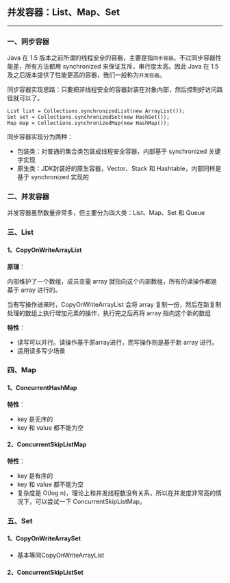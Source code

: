 ## 并发容器：List、Map、Set
---

### 一、同步容器

Java 在 1.5 版本之前所谓的线程安全的容器，主要是指`同步容器`。不过同步容器性能差，所有方法都用 synchronized 来保证互斥，串行度太高。因此 Java 在 1.5 及之后版本提供了性能更高的容器，我们一般称为`并发容器`。

同步容器实现思路：只要把非线程安全的容器封装在对象内部，然后控制好访问路径就可以了。

```
List list = Collections.synchronizedList(new ArrayList());
Set set = Collections.synchronizedSet(new HashSet());
Map map = Collections.synchronizedMap(new HashMap());
```

同步容器实现分为两种：

* 包装类：对普通的集合类包装成线程安全容器，内部基于 synchronized 关键字实现
* 原生类：JDK封装好的原生容器，Vector、Stack 和 Hashtable，内部同样是基于 synchronized 实现的

### 二、并发容器

并发容器虽然数量非常多，但主要分为四大类：List、Map、Set 和 Queue


### 三、List

#### 1、CopyOnWriteArrayList

**原理**：

内部维护了一个数组，成员变量 array 就指向这个内部数组，所有的读操作都是基于 array 进行的。

当有写操作进来时，CopyOnWriteArrayList 会将 array 复制一份，然后在新复制处理的数组上执行增加元素的操作，执行完之后再将 array 指向这个新的数组

**特性**：

* 读写可以并行。读操作基于原array进行，而写操作则是基于新 array 进行。
* 适用读多写少场景



### 四、Map

#### 1、ConcurrentHashMap

**特性**：

*  key 是无序的
*  key 和 value 都不能为空




#### 2、ConcurrentSkipListMap

**特性**：

*  key 是有序的
*  key 和 value 都不能为空
*  复杂度是 O(log n)，理论上和并发线程数没有关系，所以在并发度非常高的情况下，可以尝试一下 ConcurrentSkipListMap。

### 五、Set

#### 1、CopyOnWriteArraySet

* 基本等同CopyOnWriteArrayList

#### 2、ConcurrentSkipListSet